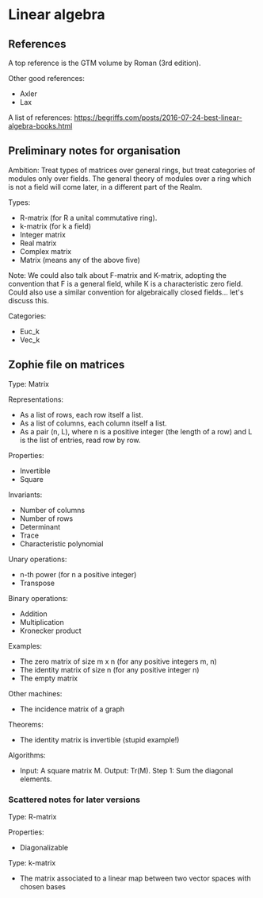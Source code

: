 # Linear algebra


## References


A top reference is the GTM volume by Roman (3rd edition).

Other good references:
- Axler
- Lax


A list of references:
https://begriffs.com/posts/2016-07-24-best-linear-algebra-books.html


## Preliminary notes for organisation

Ambition: Treat types of matrices over general rings, but treat categories of modules only over fields. The general theory of modules over a ring which is not a field will come later, in a different part of the Realm.

Types:
- R-matrix (for R a unital commutative ring).
- k-matrix (for k a field)
- Integer matrix
- Real matrix
- Complex matrix
- Matrix (means any of the above five)

Note: We could also talk about F-matrix and K-matrix, adopting the convention that F is a general field, while K is a characteristic zero field. Could also use a similar convention for algebraically closed fields... let's discuss this.

Categories:
- Euc_k
- Vec_k


## Zophie file on matrices

Type: Matrix

Representations:
- As a list of rows, each row itself a list.
- As a list of columns, each column itself a list.
- As a pair (n, L), where n is a positive integer (the length of a row) and L is the list of entries, read row by row.

Properties:
- Invertible
- Square

Invariants:
- Number of columns
- Number of rows
- Determinant
- Trace
- Characteristic polynomial

Unary operations:
- n-th power (for n a positive integer)
- Transpose

Binary operations:
- Addition
- Multiplication
- Kronecker product

Examples:
- The zero matrix of size m x n (for any positive integers m, n)
- The identity matrix of size n (for any positive integer n)
- The empty matrix

Other machines:
- The incidence matrix of a graph

Theorems:
- The identity matrix is invertible (stupid example!)

Algorithms:
- Input: A square matrix M. Output: Tr(M). Step 1: Sum the diagonal elements.




### Scattered notes for later versions

Type: R-matrix

Properties:
- Diagonalizable


Type: k-matrix  

- The matrix associated to a linear map between two vector spaces with chosen bases
